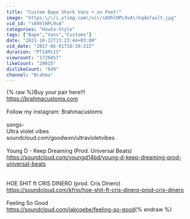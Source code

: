 ```yaml
---
title: "Custom Bape Shark Vans + on Feet!"
image: "https:\/\/i.ytimg.com\/vi\/s89hlNPL9vA\/hqdefault.jpg"
vid_id: "s89hlNPL9vA"
categories: "Howto-Style"
tags: ["Bape","Vans","Customs"]
date: "2021-10-22T13:23:44+03:00"
vid_date: "2017-06-01T16:39:22Z"
duration: "PT14M11S"
viewcount: "1726857"
likeCount: "29015"
dislikeCount: "649"
channel: "Brahma"
---
```

{% raw %}Buy your pair here!!!<br /><a rel="nofollow" target="blank" href="https://brahmacustoms.com">https://brahmacustoms.com</a><br /><br />Follow my instagram: Brahmacustoms<br /><br />songs-<br />Ultra violet vibes<br />soundcloud.com/goodwxn/ultravioletvibes<br /><br />Young D - Keep Dreaming (Prod. Universal Beats)<br /><a rel="nofollow" target="blank" href="https://soundcloud.com/youngd14bd/young-d-keep-dreaming-prod-universal-beats">https://soundcloud.com/youngd14bd/young-d-keep-dreaming-prod-universal-beats</a><br /><br /><br />HOE SHIT ft CRIS DINERO (prod. Cris Dinero)<br /><a rel="nofollow" target="blank" href="https://soundcloud.com/kfrio/hoe-shit-ft-cris-dinero-prod-cris-dinero">https://soundcloud.com/kfrio/hoe-shit-ft-cris-dinero-prod-cris-dinero</a><br /><br />Feeling So Good<br /><a rel="nofollow" target="blank" href="https://soundcloud.com/jakcoebe/feeling-so-good">https://soundcloud.com/jakcoebe/feeling-so-good</a>{% endraw %}
